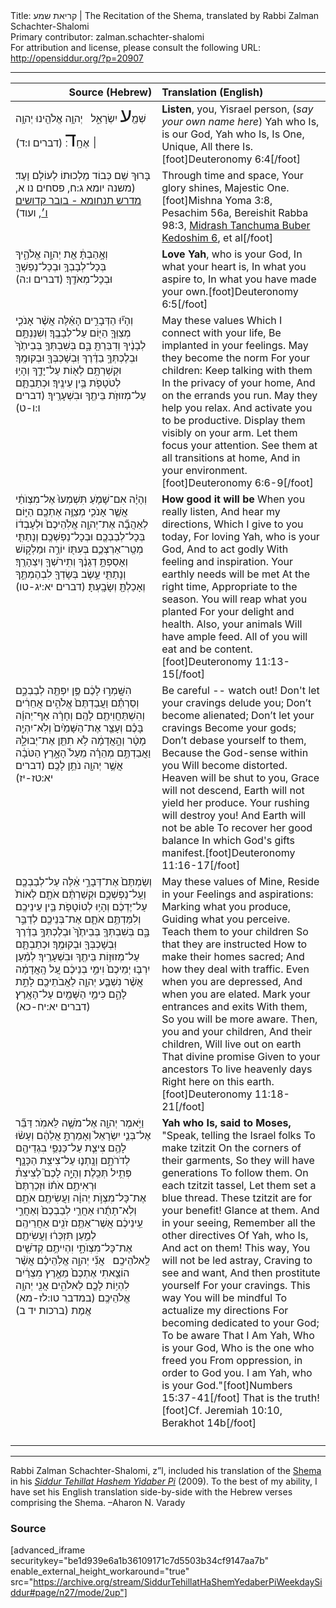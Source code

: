 <html>
<head></head>
<body>
Title: קריאת שמע | The Recitation of the Shema, translated by Rabbi Zalman Schachter-Shalomi<br />
Primary contributor: zalman.schachter-shalomi<br />
For attribution and license, please consult the following URL: <a href="http://opensiddur.org/?p=20907">http://opensiddur.org/?p=20907</a>
<p />
<hr />

<table style="margin-left: auto;margin-right: auto;" class="draggable">
<thead><tr><th id="x" style="text-align: right;">Source (Hebrew)</th><th style="text-align: left;">Translation (English)</th></tr></thead>
<tbody>
<tr><td style="vertical-align:top;" width="46%">
<div class="liturgy"><span lang="he">
שְׁמַ֖<span style="font-size: xx-large;">ע</span> יִשְׂרָאֵ֑ל 
&nbsp;
יְהוָ֥ה אֱלֹהֵ֖ינוּ 
יְהוָ֥ה ׀ אֶחָֽ<span style="font-size: xx-large;">ד</span>׃ <span class="citation">(דברים ו:ד)</span> 
</span></div></td>
 
<td style="vertical-align:top;" width="53%">
<div class="english">
<strong>Listen</strong>, you, Yisrael person,
(<em>say your own name here</em>)
Yah who Is, is our God, 
Yah who Is, Is One, Unique, 
All there Is.[foot]Deuteronomy 6:4[/foot]
</div></td></tr>


<tr><td style="vertical-align:top;" width="46%">
<div class="liturgy"><span lang="he">
בָּרוּךְ שֵׁם כְּבוֹד מַלְכוּתוֹ 
לְעוֹלָם וָעֶד׃ <span class="citation">(משנה יומא ג:ח, פסחים נו א, <a href="https://www.sefaria.org/Midrash_Tanchuma_Buber%2C_Kedoshim.6?vhe=Midrash_Tanhuma_haKadum_veHaYashan,_S._Buber,_1885&lang=bi">מדרש תנחומא - בובר קדושים ו׳</a>, ועוד)</span> 
</span></div></td>
 
<td style="vertical-align:top;" width="53%">
<div class="english">
Through time and space,
Your glory shines, Majestic One.[foot]Mishna Yoma 3:8, Pesachim 56a, Bereishit Rabba 98:3, <a href="https://www.sefaria.org/Midrash_Tanchuma_Buber%2C_Kedoshim.6?vhe=Midrash_Tanhuma_haKadum_veHaYashan,_S._Buber,_1885&lang=bi">Midrash Tanchuma Buber Kedoshim 6</a>, et al[/foot]
</div></td></tr>


<tr><td style="vertical-align:top;" width="46%">
<div class="liturgy"><span lang="he">
וְאָ֣הַבְתָּ֔ אֵ֖ת יְהוָ֣ה אֱלֹהֶ֑יךָ 
בְּכָל־לְבָבְךָ֥ 
וּבְכָל־נַפְשְׁךָ֖ 
וּבְכָל־מְאֹדֶֽךָ׃ <span class="citation">(דברים ו:ה)</span> 
</span></div></td>
 
<td style="vertical-align:top;" width="53%">
<div class="english">
<strong>Love Yah</strong>, who is your God, 
In what your heart is,
In what you aspire to,
In what you have made your own.[foot]Deuteronomy 6:5[/foot]
</div></td></tr>


<tr><td style="vertical-align:top;" width="46%">
<div class="liturgy"><span lang="he">
וְהָי֞וּ הַדְּבָרִ֣ים הָאֵ֗לֶּה 
אֲשֶׁ֨ר אָנֹכִ֧י מְצַוְּךָ֛ הַיּ֖וֹם 
עַל־לְבָבֶֽךָ׃
וְשִׁנַּנְתָּ֣ם 
לְבָנֶ֔יךָ 
וְדִבַּרְתָּ֖ בָּ֑ם 
בְּשִׁבְתְּךָ֤ בְּבֵיתֶ֙ךָ֙ 
וּבְלֶכְתְּךָ֣ בַדֶּ֔רֶךְ 
וּֽבְשָׁכְבְּךָ֖ 
וּבְקוּמֶֽךָ׃
וּקְשַׁרְתָּ֥ם לְא֖וֹת עַל־יָדֶ֑ךָ 
וְהָי֥וּ לְטֹטָפֹ֖ת בֵּ֥ין עֵינֶֽיךָ׃
וּכְתַבְתָּ֛ם עַל־מְזוּזֹ֥ת בֵּיתֶ֖ךָ 
וּבִשְׁעָרֶֽיךָ׃ <span class="citation">(דברים ו:ו-ט)</span> 
</span></div></td>
 
<td style="vertical-align:top;" width="53%">
<div class="english">
May these values
Which I connect with your life,
Be implanted in your feelings.
May they become the norm
For your children:
Keep talking with them 
In the privacy of your home,
And on the errands you run.
May they help you relax.
And activate you to be productive.
Display them visibly on your arm.
Let them focus your attention.
See them at all transitions at home,
And in your environment.[foot]Deuteronomy 6:6-9[/foot]
</div></td></tr>


<tr><td style="vertical-align:top;" width="46%">
<div class="liturgy"><span lang="he">
וְהָיָ֗ה 
אִם־שָׁמֹ֤עַ 
תִּשְׁמְעוּ֙ אֶל־מִצְוֺתַ֔י 
אֲשֶׁ֧ר אָנֹכִ֛י מְצַוֶּ֥ה אֶתְכֶ֖ם הַיּ֑וֹם 
לְאַהֲבָ֞ה אֶת־יְהוָ֤ה אֱלֹֽהֵיכֶם֙ 
וּלְעָבְד֔וֹ 
בְּכָל־לְבַבְכֶ֖ם וּבְכָל־נַפְשְׁכֶֽם׃
וְנָתַתִּ֧י מְטַֽר־אַרְצְכֶ֛ם 
בְּעִתּ֖וֹ 
יוֹרֶ֣ה וּמַלְק֑וֹשׁ 
וְאָסַפְתָּ֣ דְגָנֶ֔ךָ 
וְתִֽירֹשְׁךָ֖ וְיִצְהָרֶֽךָ׃
וְנָתַתִּ֛י עֵ֥שֶׂב בְּשָׂדְךָ֖ 
לִבְהֶמְתֶּ֑ךָ 
וְאָכַלְתָּ֖ וְשָׂבָֽעְתָּ׃ <span class="citation">(דברים יא:יג-טו)</span> 
</span></div></td>
 
<td style="vertical-align:top;" width="53%">
<div class="english">
<strong>How good it will be</strong>
When you really listen,
And hear my directions,
Which I give to you today,
For loving Yah, who is your God, 
And to act godly 
With feeling and inspiration.
Your earthly needs will be met
At the right time,
Appropriate to the season.
You will reap what you planted
For your delight and health.
Also, your animals 
Will have ample feed.
All of you will eat and be content.[foot]Deuteronomy 11:13-15[/foot]
</div></td></tr>


<tr><td style="vertical-align:top;" width="46%">
<div class="liturgy"><span lang="he">
הִשָּֽׁמְר֣וּ לָכֶ֔ם 
פֶּ֥ן יִפְתֶּ֖ה לְבַבְכֶ֑ם 
וְסַרְתֶּ֗ם 
וַעֲבַדְתֶּם֙ 
אֱלֹהִ֣ים אֲחֵרִ֔ים 
וְהִשְׁתַּחֲוִיתֶ֖ם לָהֶֽם׃
וְחָרָ֨ה 
אַף־יְהוָ֜ה בָּכֶ֗ם 
וְעָצַ֤ר אֶת־הַשָּׁמַ֙יִם֙ 
וְלֹֽא־יִהְיֶ֣ה מָטָ֔ר 
וְהָ֣אֲדָמָ֔ה לֹ֥א תִתֵּ֖ן אֶת־יְבוּלָ֑הּ 
וַאֲבַדְתֶּ֣ם מְהֵרָ֗ה 
מֵעַל֙ הָאָ֣רֶץ 
הַטֹּבָ֔ה 
אֲשֶׁ֥ר יְהוָ֖ה נֹתֵ֥ן לָכֶֽם׃ <span class="citation">(דברים יא:טז-יז)</span> 
</span></div></td>
 
<td style="vertical-align:top;" width="53%">
<div class="english">
Be careful -- watch out!
Don't let your cravings delude you;
Don’t become alienated;
Don’t let your cravings 
Become your gods;
Don’t debase yourself to them,
Because the God-sense within you
Will become distorted.
Heaven will be shut to you,
Grace will not descend,
Earth will not yield her produce.
Your rushing will destroy you!
And Earth will not be able 
To recover her good balance
In which God's gifts manifest.[foot]Deuteronomy 11:16-17[/foot]
</div></td></tr>


<tr><td style="vertical-align:top;" width="46%">
<div class="liturgy"><span lang="he">
וְשַׂמְתֶּם֙ 
אֶת־דְּבָרַ֣י אֵ֔לֶּה 
עַל־לְבַבְכֶ֖ם וְעַֽל־נַפְשְׁכֶ֑ם 
וּקְשַׁרְתֶּ֨ם אֹתָ֤ם לְאוֹת֙ עַל־יֶדְכֶ֔ם 
וְהָי֥וּ לְטוֹטָפֹ֖ת בֵּ֥ין עֵינֵיכֶֽם׃
וְלִמַּדְתֶּ֥ם אֹתָ֛ם אֶת־בְּנֵיכֶ֖ם 
לְדַבֵּ֣ר בָּ֑ם 
בְּשִׁבְתְּךָ֤ בְּבֵיתֶ֙ךָ֙ 
וּבְלֶכְתְּךָ֣ בַדֶּ֔רֶךְ 
וּֽבְשָׁכְבְּךָ֖ 
וּבְקוּמֶֽךָ׃
וּכְתַבְתָּ֛ם 
עַל־מְזוּז֥וֹת 
בֵּיתֶ֖ךָ וּבִשְׁעָרֶֽיךָ׃
לְמַ֨עַן יִרְבּ֤וּ יְמֵיכֶם֙ 
וִימֵ֣י בְנֵיכֶ֔ם 
עַ֚ל הָֽאֲדָמָ֔ה 
אֲשֶׁ֨ר נִשְׁבַּ֧ע יְהוָ֛ה 
לַאֲבֹתֵיכֶ֖ם לָתֵ֣ת לָהֶ֑ם 
כִּימֵ֥י הַשָּׁמַ֖יִם 
עַל־הָאָֽרֶץ׃ <span class="citation">(דברים יא:יח-כא)</span> 
</span></div></td>
 
<td style="vertical-align:top;" width="53%">
<div class="english">
May these values of Mine, 
Reside in your 
Feelings and aspirations:
Marking what you produce,
Guiding what you perceive.
Teach them to your children
So that they are instructed
How to make their homes sacred;
And how they deal with traffic.
Even when you are depressed,
And when you are elated.
Mark your entrances and exits
With them,
So you will be more aware.
Then, you and your children, 
And their children,
Will live out on earth
That divine promise 
Given to your ancestors
To live heavenly days
Right here on this earth.[foot]Deuteronomy 11:18-21[/foot]
</div></td></tr>


<tr><td style="vertical-align:top;" width="46%">
<div class="liturgy"><span lang="he">
וַיֹּ֥אמֶר יְהוָ֖ה אֶל־מֹשֶׁ֥ה לֵּאמֹֽר׃
דַּבֵּ֞ר אֶל־בְּנֵ֤י יִשְׂרָאֵל֙ וְאָמַרְתָּ֣ אֲלֵהֶ֔ם 
וְעָשׂ֨וּ לָהֶ֥ם צִיצִ֛ת 
עַל־כַּנְפֵ֥י בִגְדֵיהֶ֖ם 
לְדֹרֹתָ֑ם 
וְנָֽתְנ֛וּ 
עַל־צִיצִ֥ת הַכָּנָ֖ף 
פְּתִ֥יל תְּכֵֽלֶת׃
וְהָיָ֣ה לָכֶם֮ לְצִיצִת֒ 
וּרְאִיתֶ֣ם 
אֹת֗וֹ 
וּזְכַרְתֶּם֙ אֶת־כָּל־מִצְוֺ֣ת 
יְהוָ֔ה 
וַעֲשִׂיתֶ֖ם אֹתָ֑ם
וְלֹֽא־תָתֻ֜רוּ 
אַחֲרֵ֤י לְבַבְכֶם֙ 
וְאַחֲרֵ֣י עֵֽינֵיכֶ֔ם 
אֲשֶׁר־אַתֶּ֥ם 
זֹנִ֖ים אַחֲרֵיהֶֽם׃
לְמַ֣עַן 
תִּזְכְּר֔וּ 
וַעֲשִׂיתֶ֖ם אֶת־כָּל־מִצְוֺתָ֑י 
וִהְיִיתֶ֥ם קְדֹשִׁ֖ים 
לֵֽאלֹהֵיכֶֽם׃
&nbsp;
אֲנִ֞י יְהוָ֣ה אֱלֹֽהֵיכֶ֗ם 
אֲשֶׁ֨ר הוֹצֵ֤אתִי אֶתְכֶם֙ 
מֵאֶ֣רֶץ מִצְרַ֔יִם 
לִהְי֥וֹת לָכֶ֖ם לֵאלֹהִ֑ים 
אֲנִ֖י יְהוָ֥ה אֱלֹהֵיכֶֽם׃ <span class="citation">(במדבר טו:לז-מא)</span> 
אֱמֶת <span class="citation">(ברכות יד ב)</span> 
</span></div></td>
 
<td style="vertical-align:top;" width="53%">
<div class="english">
<strong>Yah who Is, said to Moses,</strong>
"Speak, telling the Israel folks
To make tzitzit
On the corners of their garments,
So they will have generations
To follow them.
On each tzitzit tassel,
Let them set a blue thread.
These tzitzit are for your benefit!
Glance at them.
And in your seeing, 
Remember all the other directives 
Of Yah, who Is,
And act on them!
This way, 
You will not be led astray,
Craving to see and want,
And then prostitute yourself
For your cravings.
This way
You will be mindful
To actualize my directions
For becoming dedicated 
to your God;
To be aware 
That I Am Yah, Who is your God, 
Who is the one who freed you
From oppression,
in order to God you.
I am Yah, who is your God."[foot]Numbers 15:37-41[/foot]
That is the truth![foot]Cf. Jeremiah 10:10, Berakhot 14b[/foot]
</div></td></tr>


<tr><td style="vertical-align:top;" width="46%">
<div class="liturgy"><span lang="he">

</span></div></td>
 
<td style="vertical-align:top;" width="53%">
<div class="english">


</div></td></tr>
</tbody></table>

<hr />

Rabbi Zalman Schachter-Shalomi, z”l, included his translation of the <a href="https://en.wikipedia.org/wiki/Shema">Shema</a> in his <em><a href="https://opensiddur.org/siddurim/ha-ari/neo-hasidut/reb-zalmans-open-siddur-tehillat-hashem/">Siddur Tehillat Hashem Yidaber Pi</a></em> (2009). To the best of my ability, I have set his English translation side-by-side with the Hebrew verses comprising the Shema. –Aharon N. Varady

<h3>Source</h3>

[advanced_iframe securitykey="be1d939e6a1b36109171c7d5503b34cf9147aa7b" enable_external_height_workaround="true" src="https://archive.org/stream/SiddurTehillatHaShemYedaberPiWeekdaySiddur#page/n27/mode/2up"]
</body>
</html>